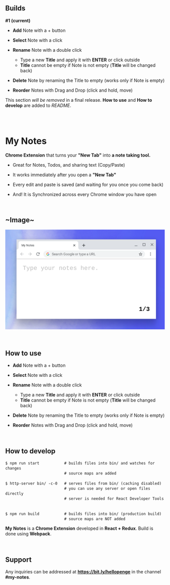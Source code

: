 ## Builds

**#1 (current)**

- **Add** Note with a + button

- **Select** Note with a click

- **Rename** Note with a double click

  - Type a new **Title** and apply it with **ENTER** or click outside
  - **Title** cannot be empty if Note is not empty (**Title** will be changed back)

- **Delete** Note by renaming the Title to empty (works only if Note is empty)

- **Reorder** Notes with Drag and Drop (click and hold, move)

This section _will be removed_ in a final release. **How to use** and **How to develop** are added to _README_.

<br><br>

# My Notes

**Chrome Extension** that turns your **"New Tab"** into **a note taking tool.**

- Great for Notes, Todos, and sharing text (Copy/Paste)

- It works immediately after you open a **"New Tab"**

- Every edit and paste is saved (and waiting for you once you come back)

- And! It is Synchronized across every Chrome window you have open

<br>

## ~Image~

![My Notes](static/image.png)

<br>

## How to use

- **Add** Note with a + button

- **Select** Note with a click

- **Rename** Note with a double click

  - Type a new **Title** and apply it with **ENTER** or click outside
  - **Title** cannot be empty if Note is not empty (**Title** will be changed back)

- **Delete** Note by renaming the Title to empty (works only if Note is empty)

- **Reorder** Notes with Drag and Drop (click and hold, move)

<br>

## How to develop

```
$ npm run start           # builds files into bin/ and watches for changes
                          # source maps are added

$ http-server bin/ -c-0   # serves files from bin/ (caching disabled)
                          # you can use any server or open files directly
                          # server is needed for React Developer Tools


$ npm run build           # builds files into bin/ (production build)
                          # source maps are NOT added
```

**My Notes** is a **Chrome Extension** developed in **React + Redux**.
Build is done using **Webpack**.

<br>

## Support

Any inquiries can be addressed at **https://bit.ly/hellopenge** in the channel **#my-notes**.
